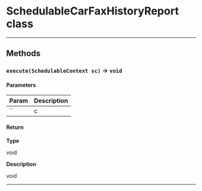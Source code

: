 # SchedulableCarFaxHistoryReport class
---
## Methods
### `execute(SchedulableContext sc)` → `void`
#### Parameters

| Param | Description |
| ----- | ----------- |
|`` | c |

#### Return

**Type**

void

**Description**

void

---
